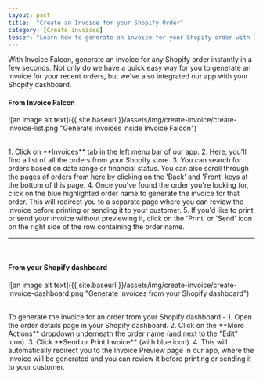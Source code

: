 ```yaml
---
layout: post
title:  "Create an Invoice for your Shopify Order"
category: [Create invoices]
teaser: "Learn how to generate an invoice for your Shopify order with Invoice Falcon."
---
```


With Invoice Falcon, generate an invoice for any Shopify order instantly in a few seconds. Not only do we have a quick easy way for you to generate an invoice for your recent orders, but we've also integrated our app with your Shopify dashboard.

#### From Invoice Falcon
![an image alt text]({{ site.baseurl }}/assets/img/create-invoice/create-invoice-list.png "Generate invoices inside Invoice Falcon")

<br/>
1. Click on **Invoices** tab in the left menu bar of our app.
2. Here, you'll find a list of all the orders from your Shopify store.
3. You can search for orders based on date range or financial status. You can also scroll through the pages of orders from here by clicking on the 'Back' and 'Front' keys at the bottom of this page.
4. Once you've found the order you're looking for, click on the blue highlighted order name to generate the invoice for that order. This will redirect you to a separate page where you can review the invoice before printing or sending it to your customer.
5. If you'd like to print or send your invoice without previewing it, click on the 'Print' or 'Send' icon on the right side of the row containing the order name.

<br/>
<hr/>
<br/>

#### From your Shopify dashboard
![an image alt text]({{ site.baseurl }}/assets/img/create-invoice/create-invoice-dashboard.png "Generate invoices from your Shopify dashboard")

<br/>
To generate the invoice for an order from your Shopify dashboard -
1. Open the order details page in your Shopify dashboard.
2. Click on the **More Actions** dropdown underneath the order name (and next to the "Edit" icon).
3. Click **Send or Print Invoice** (with blue icon).
4. This will automatically redirect you to the Invoice Preview page in our app, where the invoice will be generated and you can review it before printing or sending it to your customer.

